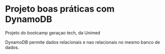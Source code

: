 # Projeto boas práticas com DynamoDB

Projeto do bootcamp geraçao tech, da Unimed

DynamoDB permite dados relacionais e nao relacionais no mesmo banco de dados.


